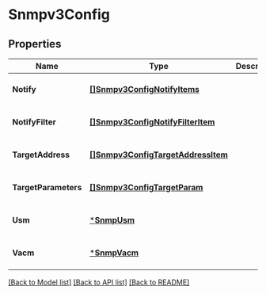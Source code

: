 # Snmpv3Config

## Properties
Name | Type | Description | Notes
------------ | ------------- | ------------- | -------------
**Notify** | [**[]Snmpv3ConfigNotifyItems**](snmpv3_config_notify_items.md) |  | [optional] [default to null]
**NotifyFilter** | [**[]Snmpv3ConfigNotifyFilterItem**](snmpv3_config_notify_filter_item.md) |  | [optional] [default to null]
**TargetAddress** | [**[]Snmpv3ConfigTargetAddressItem**](snmpv3_config_target_address_item.md) |  | [optional] [default to null]
**TargetParameters** | [**[]Snmpv3ConfigTargetParam**](snmpv3_config_target_param.md) |  | [optional] [default to null]
**Usm** | [***SnmpUsm**](snmp_usm.md) |  | [optional] [default to null]
**Vacm** | [***SnmpVacm**](snmp_vacm.md) |  | [optional] [default to null]

[[Back to Model list]](../README.md#documentation-for-models) [[Back to API list]](../README.md#documentation-for-api-endpoints) [[Back to README]](../README.md)

